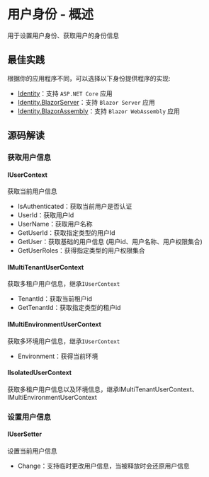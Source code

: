 ﻿# 用户身份 - 概述

用于设置用户身份、获取用户的身份信息

## 最佳实践

根据你的应用程序不同，可以选择以下身份提供程序的实现:

* [Identity](/framework/building-blocks/identity/aspnetcore)：支持 `ASP.NET Core` 应用
* [Identity.BlazorServer](/framework/building-blocks/identity/blazor-server)：支持 `Blazor Server` 应用
* [Identity.BlazorAssembly](/framework/building-blocks/identity/blazor-wasm)：支持 `Blazor WebAssembly` 应用

## 源码解读

### 获取用户信息

#### IUserContext

获取当前用户信息

* IsAuthenticated：获取当前用户是否认证
* UserId：获取用户Id
* UserName：获取用户名称
* GetUserId：获取指定类型的用户Id
* GetUser：获取基础的用户信息 (用户id、用户名称、用户权限集合)
* GetUserRoles：获得指定类型的用户权限集合

#### IMultiTenantUserContext

获取多租户用户信息，继承`IUserContext`

* TenantId：获取当前租户id
* GetTenantId：获取指定类型的租户id

#### IMultiEnvironmentUserContext

获取多环境用户信息，继承`IUserContext`

* Environment：获得当前环境

#### IIsolatedUserContext

获取多租户用户信息以及环境信息，继承IMultiTenantUserContext、IMultiEnvironmentUserContext

### 设置用户信息

#### IUserSetter

设置当前用户信息

* Change：支持临时更改用户信息，当被释放时会还原用户信息